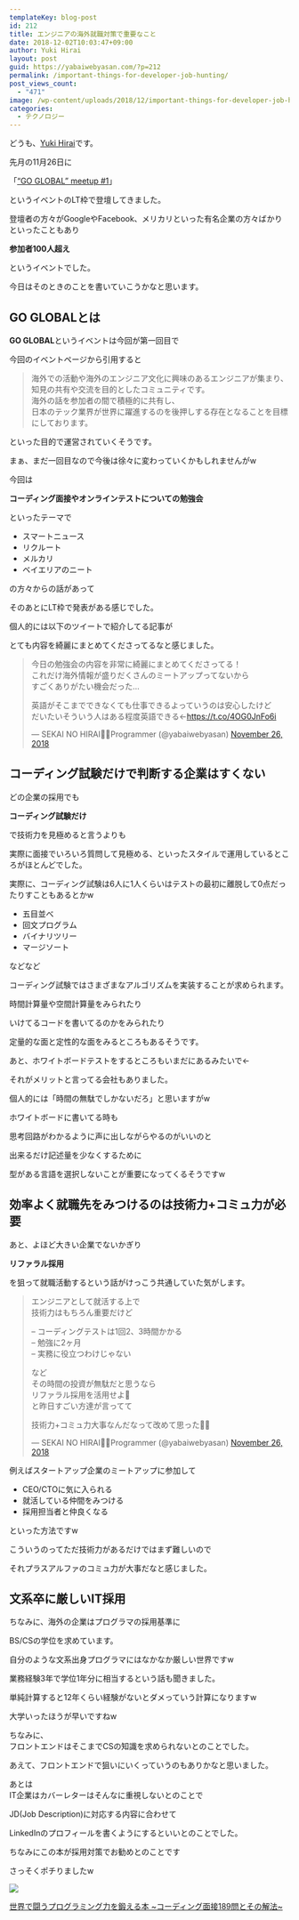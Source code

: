 ```yaml
---
templateKey: blog-post
id: 212
title: エンジニアの海外就職対策で重要なこと
date: 2018-12-02T10:03:47+09:00
author: Yuki Hirai
layout: post
guid: https://yabaiwebyasan.com/?p=212
permalink: /important-things-for-developer-job-hunting/
post_views_count:
  - "471"
image: /wp-content/uploads/2018/12/important-things-for-developer-job-hunting-125x125.png
categories:
  - テクノロジー
---
```

どうも、<a href="https://twitter.com/yabaiwebyasan" target="_blank" rel="nofollow noopener">Yuki Hirai</a>です。

先月の11月26日に

「<a href="https://go-global.connpass.com/event/108021/" target="_blank">&#8220;GO GLOBAL&#8221; meetup #1</a>」

というイベントのLT枠で登壇してきました。

登壇者の方々がGoogleやFacebook、メリカリといった有名企業の方々ばかりといったこともあり

<span class="sobig"><b>参加者100人超え</b></span>

というイベントでした。

今日はそのときのことを書いていこうかなと思います。

## GO GLOBALとは

**GO GLOBAL**というイベントは今回が第一回目で

今回のイベントページから引用すると

> 海外での活動や海外のエンジニア文化に興味のあるエンジニアが集まり、  
> 知見の共有や交流を目的としたコミュニティです。  
> 海外の話を参加者の間で積極的に共有し、  
> 日本のテック業界が世界に躍進するのを後押しする存在となることを目標にしております。 

といった目的で運営されていくそうです。

まぁ、まだ一回目なので今後は徐々に変わっていくかもしれませんがw

今回は

**コーディング面接やオンラインテストについての勉強会**

といったテーマで

  * スマートニュース
  * リクルート
  * メルカリ
  * ベイエリアのニート

の方々からの話があって

そのあとにLT枠で発表がある感じでした。

個人的には以下のツイートで紹介してる記事が

とても内容を綺麗にまとめてくださってるなと感じました。

<blockquote class="twitter-tweet" data-width="550" data-dnt="true">
  <p lang="ja" dir="ltr">
    今日の勉強会の内容を非常に綺麗にまとめてくださってる！<br />これだけ海外情報が盛りだくさんのミートアップってないから<br />すごくありがたい機会だった&#8230;
  </p>
  
  <p>
    英語がそこまでできなくても仕事できるよっていうのは安心したけど<br />だいたいそういう人はある程度英語できる←<a href="https://t.co/4OG0JnFo6i">https://t.co/4OG0JnFo6i</a>
  </p>
  
  <p>
    &mdash; SEKAI NO HIRAI👨‍💻Programmer (@yabaiwebyasan) <a href="https://twitter.com/yabaiwebyasan/status/1067055969719353344?ref_src=twsrc%5Etfw">November 26, 2018</a>
  </p>
</blockquote>



## コーディング試験だけで判断する企業はすくない

どの企業の採用でも

**コーディング試験だけ**

で技術力を見極めると言うよりも

実際に面接でいろいろ質問して見極める、といったスタイルで運用しているところがほとんどでした。

実際に、コーディング試験は6人に1人くらいはテストの最初に離脱して0点だったりすこともあるとかw

  * 五目並べ
  * 回文プログラム
  * バイナリツリー
  * マージソート

などなど

コーディング試験ではさまざまなアルゴリズムを実装することが求められます。

時間計算量や空間計算量をみられたり

いけてるコードを書いてるのかをみられたり

定量的な面と定性的な面をみるところもあるそうです。

あと、ホワイトボードテストをするところもいまだにあるみたいで←

それがメリットと言ってる会社もありました。

個人的には「時間の無駄でしかないだろ」と思いますがw

ホワイトボードに書いてる時も

思考回路がわかるように声に出しながらやるのがいいのと

出来るだけ記述量を少なくするために

型がある言語を選択しないことが重要になってくるそうですw

## 効率よく就職先をみつけるのは技術力+コミュ力が必要

あと、よほど大きい企業でないかぎり

**リファラル採用**

を狙って就職活動するという話がけっこう共通していた気がします。

<blockquote class="twitter-tweet" data-width="550" data-dnt="true">
  <p lang="ja" dir="ltr">
    エンジニアとして就活する上で<br />技術力はもちろん重要だけど
  </p>
  
  <p>
    &#8211; コーディングテストは1回2、3時間かかる<br />&#8211; 勉強に2ヶ月<br />&#8211; 実務に役立つわけじゃない
  </p>
  
  <p>
    など<br />その時間の投資が無駄だと思うなら<br />リファラル採用を活用せよ🕺<br />と昨日すごい方達が言ってて
  </p>
  
  <p>
    技術力+コミュ力大事なんだなって改めて思った🙋‍♂️
  </p>
  
  <p>
    &mdash; SEKAI NO HIRAI👨‍💻Programmer (@yabaiwebyasan) <a href="https://twitter.com/yabaiwebyasan/status/1067197873295478785?ref_src=twsrc%5Etfw">November 26, 2018</a>
  </p>
</blockquote>



例えばスタートアップ企業のミートアップに参加して

  * CEO/CTOに気に入られる
  * 就活している仲間をみつける
  * 採用担当者と仲良くなる

といった方法ですw

こういうのってただ技術力があるだけではまず難しいので

それプラスアルファのコミュ力が大事だなと感じました。

## 文系卒に厳しいIT採用

ちなみに、海外の企業はプログラマの採用基準に

BS/CSの学位を求めています。

自分のような文系出身プログラマにはなかなか厳しい世界ですw

業務経験3年で学位1年分に相当するという話も聞きました。

単純計算すると12年くらい経験がないとダメっていう計算になりますw

大学いったほうが早いですねw

ちなみに、  
フロントエンドはそこまでCSの知識を求められないとのことでした。

あえて、フロントエンドで狙いにいくっていうのもありかなと思いました。

あとは  
IT企業はカバーレターはそんなに重視しないとのことで

JD(Job Description)に対応する内容に合わせて

LinkedInのプロフィールを書くようにするといいとのことでした。

ちなみにこの本が採用対策でお勧めとのことです

さっそくポチりましたw

<a target="_blank"  href="https://www.amazon.co.jp/gp/product/4839960100/ref=as_li_tl?ie=UTF8&#038;camp=247&#038;creative=1211&#038;creativeASIN=4839960100&#038;linkCode=as2&#038;tag=yabaiwebya0b7-22&#038;linkId=5d6269588a681225fd6d0760119d20c7"><img border="0" src="//ws-fe.amazon-adsystem.com/widgets/q?_encoding=UTF8&#038;MarketPlace=JP&#038;ASIN=4839960100&#038;ServiceVersion=20070822&#038;ID=AsinImage&#038;WS=1&#038;Format=_SL250_&#038;tag=yabaiwebya0b7-22" /></a><img src="//ir-jp.amazon-adsystem.com/e/ir?t=yabaiwebya0b7-22&#038;l=am2&#038;o=9&#038;a=4839960100" width="1" height="1" border="0" alt="" style="border:none !important; margin:0px !important;" />

<a target="_blank" href="https://www.amazon.co.jp/gp/product/4839960100/ref=as_li_tl?ie=UTF8&#038;camp=247&#038;creative=1211&#038;creativeASIN=4839960100&#038;linkCode=as2&#038;tag=yabaiwebya0b7-22&#038;linkId=5417b3687096aa012e785ec35b2206fb">世界で闘うプログラミング力を鍛える本 ~コーディング面接189問とその解法~</a><img src="//ir-jp.amazon-adsystem.com/e/ir?t=yabaiwebya0b7-22&#038;l=am2&#038;o=9&#038;a=4839960100" width="1" height="1" border="0" alt="" style="border:none !important; margin:0px !important;" />